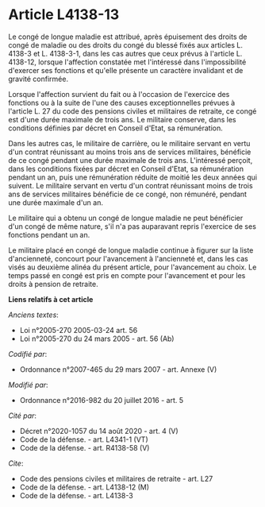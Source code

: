 # Article L4138-13

Le congé de longue maladie est attribué, après épuisement des droits de congé de maladie ou des droits du congé du blessé
fixés aux articles L. 4138-3 et L. 4138-3-1, dans les cas autres que ceux prévus à l'article L. 4138-12, lorsque l'affection
constatée met l'intéressé dans l'impossibilité d'exercer ses fonctions et qu'elle présente un caractère invalidant et de
gravité confirmée. 

Lorsque l'affection survient du fait ou à l'occasion de l'exercice des fonctions ou à la suite de l'une des causes
exceptionnelles prévues à l'article L. 27 du code des pensions civiles et militaires de retraite, ce congé est d'une durée
maximale de trois ans. Le militaire conserve, dans les conditions définies par décret en Conseil d'Etat, sa rémunération. 

Dans les autres cas, le militaire de carrière, ou le militaire servant en vertu d'un contrat réunissant au moins trois ans de
services militaires, bénéficie de ce congé pendant une durée maximale de trois ans. L'intéressé perçoit, dans les conditions
fixées par décret en Conseil d'Etat, sa rémunération pendant un an, puis une rémunération réduite de moitié les deux années
qui suivent. Le militaire servant en vertu d'un contrat réunissant moins de trois ans de services militaires bénéficie de ce
congé, non rémunéré, pendant une durée maximale d'un an. 

Le militaire qui a obtenu un congé de longue maladie ne peut bénéficier d'un congé de même nature, s'il n'a pas auparavant
repris l'exercice de ses fonctions pendant un an. 

Le militaire placé en congé de longue maladie continue à figurer sur la liste d'ancienneté, concourt pour l'avancement à
l'ancienneté et, dans les cas visés au deuxième alinéa du présent article, pour l'avancement au choix. Le temps passé en
congé est pris en compte pour l'avancement et pour les droits à pension de retraite.

**Liens relatifs à cet article**

_Anciens textes_:

  - Loi n°2005-270 2005-03-24 art. 56
  - Loi n°2005-270 du 24 mars 2005 - art. 56 (Ab)

_Codifié par_:

  - Ordonnance n°2007-465 du 29 mars 2007 - art. Annexe (V)

_Modifié par_:

  - Ordonnance n°2016-982 du 20 juillet 2016 - art. 5

_Cité par_:

  - Décret n°2020-1057 du 14 août 2020 - art. 4 (V)
  - Code de la défense. - art. L4341-1 (VT)
  - Code de la défense. - art. R4138-58 (V)

_Cite_:

  - Code des pensions civiles et militaires de retraite - art. L27
  - Code de la défense. - art. L4138-12 (M)
  - Code de la défense. - art. L4138-3
